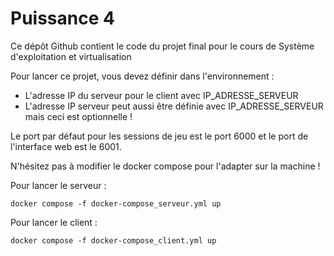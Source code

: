 # Puissance 4

Ce dépôt Github contient le code du projet final pour le cours de Système d'exploitation et virtualisation

Pour lancer ce projet, vous devez définir dans l'environnement :
- L'adresse IP du serveur pour le client avec IP_ADRESSE_SERVEUR
- L'adresse IP serveur peut aussi être définie avec IP_ADRESSE_SERVEUR mais ceci est optionnelle !

Le port par défaut pour les sessions de jeu est le port 6000 et le port de l'interface web est le 6001.

N'hésitez pas à modifier le docker compose pour l'adapter sur la machine !

Pour lancer le serveur :
```shell
docker compose -f docker-compose_serveur.yml up
```

Pour lancer le client :
```shell
docker compose -f docker-compose_client.yml up
```
